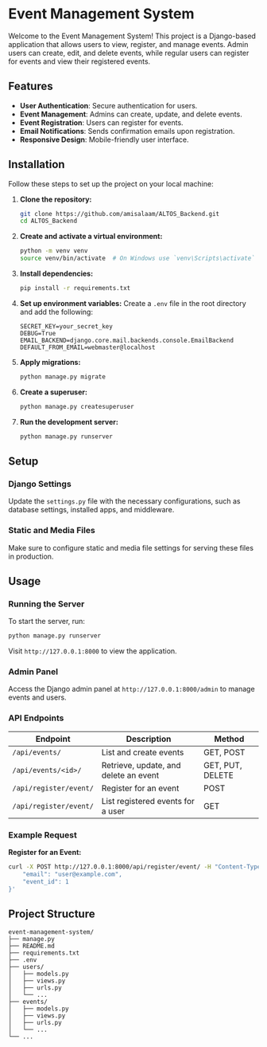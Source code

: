 

# Event Management System

Welcome to the Event Management System! This project is a Django-based application that allows users to view, register, and manage events. Admin users can create, edit, and delete events, while regular users can register for events and view their registered events.

## Features

- **User Authentication**: Secure authentication for users.
- **Event Management**: Admins can create, update, and delete events.
- **Event Registration**: Users can register for events.
- **Email Notifications**: Sends confirmation emails upon registration.
- **Responsive Design**: Mobile-friendly user interface.



## Installation

Follow these steps to set up the project on your local machine:

1. **Clone the repository:**
   ```sh
   git clone https://github.com/amisalaam/ALTOS_Backend.git
   cd ALTOS_Backend
   ```

2. **Create and activate a virtual environment:**
   ```sh
   python -m venv venv
   source venv/bin/activate  # On Windows use `venv\Scripts\activate`
   ```

3. **Install dependencies:**
   ```sh
   pip install -r requirements.txt
   ```

4. **Set up environment variables:**
   Create a `.env` file in the root directory and add the following:
   ```
   SECRET_KEY=your_secret_key
   DEBUG=True
   EMAIL_BACKEND=django.core.mail.backends.console.EmailBackend
   DEFAULT_FROM_EMAIL=webmaster@localhost
   ```

5. **Apply migrations:**
   ```sh
   python manage.py migrate
   ```

6. **Create a superuser:**
   ```sh
   python manage.py createsuperuser
   ```

7. **Run the development server:**
   ```sh
   python manage.py runserver
   ```

## Setup

### Django Settings

Update the `settings.py` file with the necessary configurations, such as database settings, installed apps, and middleware.

### Static and Media Files

Make sure to configure static and media file settings for serving these files in production.

## Usage

### Running the Server

To start the server, run:
```sh
python manage.py runserver
```

Visit `http://127.0.0.1:8000` to view the application.

### Admin Panel

Access the Django admin panel at `http://127.0.0.1:8000/admin` to manage events and users.

### API Endpoints

| Endpoint | Description | Method |
| -------- | ----------- | ------ |
| `/api/events/` | List and create events | GET, POST |
| `/api/events/<id>/` | Retrieve, update, and delete an event | GET, PUT, DELETE |
| `/api/register/event/` | Register for an event | POST |
| `/api/register/event/` | List registered events for a user | GET |

### Example Request

**Register for an Event:**
```sh
curl -X POST http://127.0.0.1:8000/api/register/event/ -H "Content-Type: application/json" -d '{
    "email": "user@example.com",
    "event_id": 1
}'
```

## Project Structure

```
event-management-system/
├── manage.py
├── README.md
├── requirements.txt
├── .env
├── users/
│   ├── models.py
│   ├── views.py
│   ├── urls.py
│   └── ...
├── events/
│   ├── models.py
│   ├── views.py
│   ├── urls.py
│   └── ...
└── ...
```
